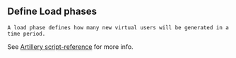 ## Define Load phases
    A load phase defines how many new virtual users will be generated in a time period.
See [Artillery script-reference](https://artillery.io/docs/script-reference/#load-phases) for more info.